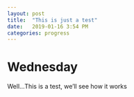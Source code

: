 ```yaml
---
layout: post
title:  "This is just a test"
date:   2019-01-16 3:54 PM
categories: progress
---
```

# Wednesday

Well…This is a test, we’ll see how it works 